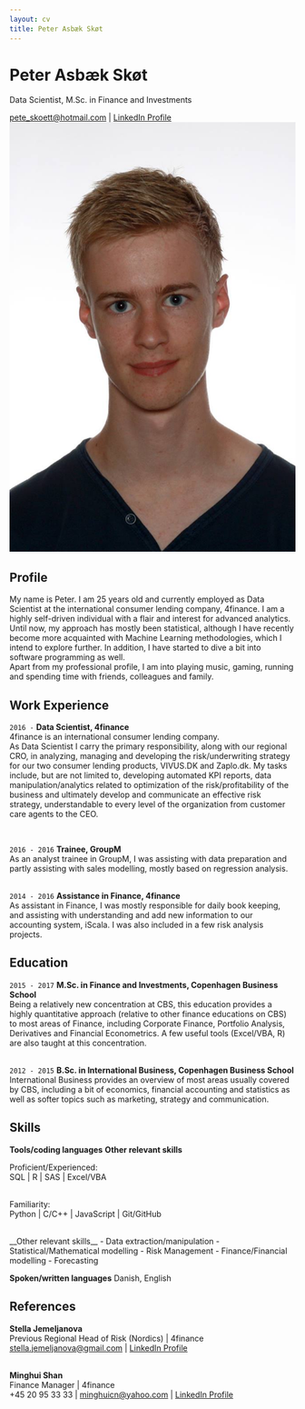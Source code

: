 ```yaml
---
layout: cv
title: Peter Asbæk Skøt
---
```

# Peter Asbæk Skøt
Data Scientist, M.Sc. in Finance and Investments


<div id="webaddress">
<a href="pete_skoett@hotmail.com">pete_skoett@hotmail.com</a>
| <a href="https://www.linkedin.com/in/peter-sk%C3%B8t-942b8060/">LinkedIn Profile</a>
</div>

<img src="Skof.jpg">

## Profile
My name is Peter. I am 25 years old and currently employed as Data Scientist at the international consumer lending company, 4finance.
I am a highly self-driven individual with a flair and interest for advanced analytics. Until now, my approach has mostly been statistical,
although I have recently become more acquainted with Machine Learning methodologies, which I intend to explore further. In addition, I have started to dive a bit into software programming as well.<br/>
Apart from my professional profile, I am into playing music, gaming, running and spending time with friends, colleagues and family.

## Work Experience

`2016 -`
__Data Scientist, 4finance__ <br/>
4finance is an international consumer lending company.<br/>
As Data Scientist I carry the primary responsibility, along with our regional CRO, in analyzing, managing and developing the risk/underwriting strategy
for our two consumer lending products, VIVUS.DK and Zaplo.dk.
My tasks include, but are not limited to, developing automated KPI reports, data manipulation/analytics related to optimization of the risk/profitability of the business
and ultimately develop and communicate an effective risk strategy, understandable to every level of the organization from customer care agents to the CEO.

<br/>

`2016 - 2016`
__Trainee, GroupM__<br/>
As an analyst trainee in GroupM, I was assisting with data preparation and partly assisting with sales modelling, mostly based on regression analysis.
<br/><br/>

`2014 - 2016`
__Assistance in Finance, 4finance__<br/>
As assistant in Finance, I was mostly responsible for daily book keeping, and assisting with understanding and add new information to our accounting system, iScala.
I was also included in a few risk analysis projects.

## Education
`2015 - 2017`
__M.Sc. in Finance and Investments, Copenhagen Business School__<br/>
Being a relatively new concentration at CBS, this education provides a highly quantitative approach (relative to other finance educations on CBS) to most areas of Finance, including Corporate Finance, Portfolio Analysis, Derivatives and Financial Econometrics.
A few useful tools (Excel/VBA, R) are also taught at this concentration.
<br/><br/>

`2012 - 2015`
__B.Sc. in International Business, Copenhagen Business School__<br/>
International Business provides an overview of most areas usually covered by CBS, including a bit of economics, financial accounting and statistics as well as softer topics such as marketing, strategy and communication.



## Skills

__Tools/coding languages__    __Other relevant skills__


Proficient/Experienced: <br/>
SQL \| R \| SAS \| Excel/VBA
<br/><br/>

Familiarity:
<br/> Python \| C/C++ \| JavaScript | Git/GitHub

<br/>
__Other relevant skills__
- Data extraction/manipulation
- Statistical/Mathematical modelling
- Risk Management
- Finance/Financial modelling
- Forecasting


__Spoken/written languages__
Danish, English

## References

__Stella Jemeljanova__ <br/>
Previous Regional Head of Risk (Nordics) \| 4finance <br/>
<a href="stella.jemeljanova@gmail.com">stella.jemeljanova@gmail.com</a> \| <a href="https://www.linkedin.com/in/stella-jemeljanova-b4629580/">LinkedIn Profile</a>
<br/><br/>

__Minghui Shan__ <br/>
Finance Manager \| 4finance <br/>
+45 20 95 33 33 \| <a href="minghuicn@yahoo.com">minghuicn@yahoo.com</a> \| <a href="https://www.linkedin.com/in/minghui-shan-717508b/">LinkedIn Profile</a>
